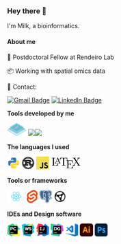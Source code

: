 ### Hey there 👋

I'm Milk, a bioinformatics.

#### About me

🎒 Postdoctoral Fellow at Rendeiro Lab

📦 Working with spatial omics data

💬 Contact:

[![Gmail Badge](https://img.shields.io/badge/-zym.zym1220@gmail.com-D44638?style=for-the-badge&logo=Gmail&logoColor=white)](mailto:zym.zym1220@gmail.com)
[![Linkedln Badge](https://img.shields.io/badge/-Zheng%20Yimin-0077B5?style=for-the-badge&logo=LinkedIn)](https://www.linkedin.com/in/%E6%98%93%E6%B0%91-%E9%83%91-562923160/)


**Tools developed by me**

<a href="https://github.com/Mr-Milk/SpatialTis" alt="SpatialTis"><img height=30 src="images/spatialtis.svg"/></a> <a href="https://github.com/Mr-Milk/python-hmr" alt="python-hmr"><img height=30 src="https://github.com/Mr-Milk/python-hmr/raw/main/assets/logo.svg"/></a><a href="https://github.com/Marilea-viz/Marsilea" alt="marsilea"><img height=30 src="https://github.com/Marsilea-viz/marsilea/raw/main/img/logo.svg"/></a>


**The languages I used**

<img height=30 src="images/python.svg"/> <img height=30 src="images/rust.svg"/> <img height=30 src="images/javascript.svg"/> <img height=30 src="images/latex.png"/>



**Tools or frameworks**

<img height=30 src="images/react.png"/> <img height=30 src="images/svelte.png"/> <img height=30 src="images/postgresql.svg"/> <img height=30 src="images/rust-actix.png"/>



**IDEs and Design software**

<img height=30 src="images/pycharm.png"/> <img height=30 src="images/webstorm.svg"/> <img height=30 src="images/intellij.png"/> <img height=30 src="images/datagrip.png"/> <img height=30 src="images/vscode.png"/> <img height=30 src="images/adobe-ai.png"/> <img height=30 src="images/adobe-ps.png"/>
